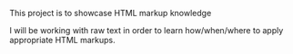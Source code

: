 This project is to showcase HTML markup knowledge

I will be working with raw text in order to learn how/when/where to apply
appropriate HTML markups.